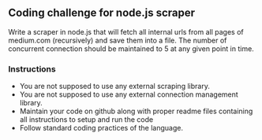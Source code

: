 ## Coding challenge for node.js scraper
Write a scraper in node.js that will fetch all internal urls from all pages of medium.com (recursively) and save them into a file. The number of concurrent connection should be maintained to 5 at any given point in time. 

### Instructions
* You are not supposed to use any external scraping library.
* You are not supposed to use any external connection management library.
* Maintain your code on github along with proper readme files containing all instructions to setup and run the code
* Follow standard coding practices of the language.
